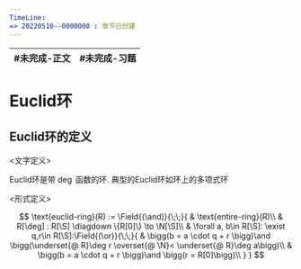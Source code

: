 ```yaml
---
TimeLine: 
=> 20220510--0000000 : 章节已创建
---
```

| #未完成-正文 | #未完成-习题 |
| ------------ | ------------ |

# Euclid环

## Euclid环的定义

\<文字定义\>

Euclid环是带 $\deg$ 函数的环. 典型的Euclid环如环上的多项式环

\<形式定义\>

$$
\text{euclid-ring}(R) := \Field{(\and)}{\;\;}{
    & \text{entire-ring}(R)\\
    & R[\deg] : R[\S] \diagdown \{R[0]\} \to \N[\S]\\
    & \forall a, b\in R[\S]: \exist q,r\in R[\S]:\Field{(\or)}{\;\;}{
        & \bigg(b = a \cdot q + r \bigg)\and \bigg(\underset{@ R}\deg r \overset{@ \N}< \underset{@ R}\deg a\bigg)\\
        & \bigg(b = a \cdot q + r \bigg)\and \bigg(r = R[0]\bigg)\\
    }
}
$$

